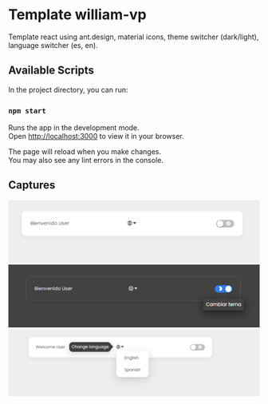 # Template william-vp

Template react using ant.design, material icons, theme switcher (dark/light), language switcher (es, en).

## Available Scripts

In the project directory, you can run:

### `npm start`

Runs the app in the development mode.\
Open [http://localhost:3000](http://localhost:3000) to view it in your browser.

The page will reload when you make changes.\
You may also see any lint errors in the console.

## Captures

![img.png](src/static/images/img.png)
![img_1.png](src/static/images/img_1.png)
![img_2.png](src/static/images/img_2.png)

